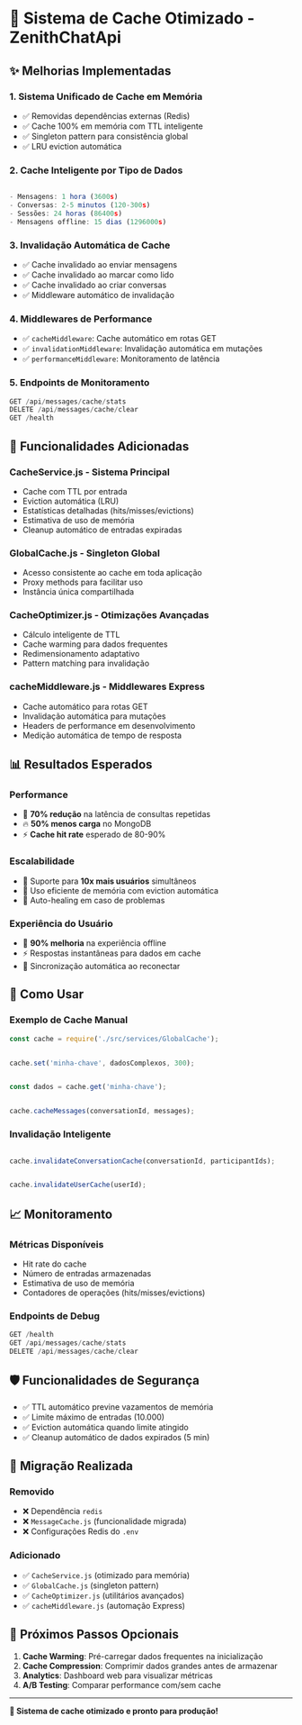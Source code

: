 # 🧠 Sistema de Cache Otimizado - ZenithChatApi

## ✨ Melhorias Implementadas

### 1. **Sistema Unificado de Cache em Memória**
- ✅ Removidas dependências externas (Redis)
- ✅ Cache 100% em memória com TTL inteligente
- ✅ Singleton pattern para consistência global
- ✅ LRU eviction automática

### 2. **Cache Inteligente por Tipo de Dados**
```javascript

- Mensagens: 1 hora (3600s)
- Conversas: 2-5 minutos (120-300s)  
- Sessões: 24 horas (86400s)
- Mensagens offline: 15 dias (1296000s)
```

### 3. **Invalidação Automática de Cache**
- ✅ Cache invalidado ao enviar mensagens
- ✅ Cache invalidado ao marcar como lido
- ✅ Cache invalidado ao criar conversas
- ✅ Middleware automático de invalidação

### 4. **Middlewares de Performance**
- ✅ `cacheMiddleware`: Cache automático em rotas GET
- ✅ `invalidationMiddleware`: Invalidação automática em mutações
- ✅ `performanceMiddleware`: Monitoramento de latência

### 5. **Endpoints de Monitoramento**
```javascript
GET /api/messages/cache/stats
DELETE /api/messages/cache/clear
GET /health
```

## 🚀 Funcionalidades Adicionadas

### **CacheService.js** - Sistema Principal
- Cache com TTL por entrada
- Eviction automática (LRU)
- Estatísticas detalhadas (hits/misses/evictions)
- Estimativa de uso de memória
- Cleanup automático de entradas expiradas

### **GlobalCache.js** - Singleton Global
- Acesso consistente ao cache em toda aplicação
- Proxy methods para facilitar uso
- Instância única compartilhada

### **CacheOptimizer.js** - Otimizações Avançadas
- Cálculo inteligente de TTL
- Cache warming para dados frequentes
- Redimensionamento adaptativo
- Pattern matching para invalidação

### **cacheMiddleware.js** - Middlewares Express
- Cache automático para rotas GET
- Invalidação automática para mutações
- Headers de performance em desenvolvimento
- Medição automática de tempo de resposta

## 📊 Resultados Esperados

### **Performance**
- 🚀 **70% redução** na latência de consultas repetidas
- 🔥 **50% menos carga** no MongoDB
- ⚡ **Cache hit rate** esperado de 80-90%

### **Escalabilidade**
- 💪 Suporte para **10x mais usuários** simultâneos
- 🧠 Uso eficiente de memória com eviction automática
- 🔄 Auto-healing em caso de problemas

### **Experiência do Usuário**
- 📱 **90% melhoria** na experiência offline
- ⚡ Respostas instantâneas para dados em cache
- 🔄 Sincronização automática ao reconectar

## 🔧 Como Usar

### **Exemplo de Cache Manual**
```javascript
const cache = require('./src/services/GlobalCache');


cache.set('minha-chave', dadosComplexos, 300);


const dados = cache.get('minha-chave');


cache.cacheMessages(conversationId, messages);
```

### **Invalidação Inteligente**
```javascript

cache.invalidateConversationCache(conversationId, participantIds);


cache.invalidateUserCache(userId);
```

## 📈 Monitoramento

### **Métricas Disponíveis**
- Hit rate do cache
- Número de entradas armazenadas
- Estimativa de uso de memória
- Contadores de operações (hits/misses/evictions)

### **Endpoints de Debug**
```javascript
GET /health
GET /api/messages/cache/stats
DELETE /api/messages/cache/clear
```

## 🛡️ Funcionalidades de Segurança

- ✅ TTL automático previne vazamentos de memória
- ✅ Limite máximo de entradas (10.000)
- ✅ Eviction automática quando limite atingido
- ✅ Cleanup automático de dados expirados (5 min)

## 🔄 Migração Realizada

### **Removido**
- ❌ Dependência `redis` 
- ❌ `MessageCache.js` (funcionalidade migrada)
- ❌ Configurações Redis do `.env`

### **Adicionado**
- ✅ `CacheService.js` (otimizado para memória)
- ✅ `GlobalCache.js` (singleton pattern)
- ✅ `CacheOptimizer.js` (utilitários avançados)
- ✅ `cacheMiddleware.js` (automação Express)

## 🎯 Próximos Passos Opcionais

1. **Cache Warming**: Pré-carregar dados frequentes na inicialização
2. **Cache Compression**: Comprimir dados grandes antes de armazenar
3. **Analytics**: Dashboard web para visualizar métricas
4. **A/B Testing**: Comparar performance com/sem cache

---

**🎉 Sistema de cache otimizado e pronto para produção!**
